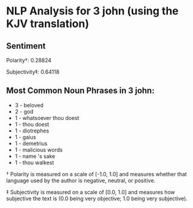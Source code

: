 # NLP Analysis for 3 john (using the KJV translation)

## Sentiment

Polarity†: 0.28824

Subjectivity‡: 0.64118

## Most Common Noun Phrases in 3 john:

 * 3	-  beloved
 * 2	-  god
 * 1	-  whatsoever thou doest
 * 1	-  thou doest
 * 1	-  diotrephes
 * 1	-  gaius
 * 1	-  demetrius
 * 1	-  malicious words
 * 1	-  name 's sake
 * 1	-  thou walkest


† Polarity is measured on a scale of [-1.0, 1.0] and measures whether that language used by the author is negative, neutral, or positive.

‡ Subjectivity is measured on a scale of [0.0, 1.0] and measures how subjective the text is (0.0 being very objective; 1.0 being very subjective).